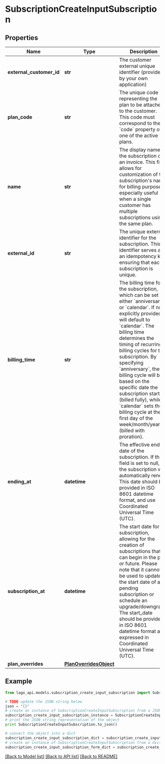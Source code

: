 # SubscriptionCreateInputSubscription


## Properties

Name | Type | Description | Notes
------------ | ------------- | ------------- | -------------
**external_customer_id** | **str** | The customer external unique identifier (provided by your own application) | 
**plan_code** | **str** | The unique code representing the plan to be attached to the customer. This code must correspond to the &#x60;code&#x60; property of one of the active plans. | 
**name** | **str** | The display name of the subscription on an invoice. This field allows for customization of the subscription&#39;s name for billing purposes, especially useful when a single customer has multiple subscriptions using the same plan. | [optional] 
**external_id** | **str** | The unique external identifier for the subscription. This identifier serves as an idempotency key, ensuring that each subscription is unique. | 
**billing_time** | **str** | The billing time for the subscription, which can be set as either &#x60;anniversary&#x60; or &#x60;calendar&#x60;. If not explicitly provided, it will default to &#x60;calendar&#x60;. The billing time determines the timing of recurring billing cycles for the subscription. By specifying &#x60;anniversary&#x60;, the billing cycle will be based on the specific date the subscription started (billed fully), while &#x60;calendar&#x60; sets the billing cycle at the first day of the week/month/year (billed with proration). | [optional] 
**ending_at** | **datetime** | The effective end date of the subscription. If this field is set to null, the subscription will automatically renew. This date should be provided in ISO 8601 datetime format, and use Coordinated Universal Time (UTC). | [optional] 
**subscription_at** | **datetime** | The start date for the subscription, allowing for the creation of subscriptions that can begin in the past or future. Please note that it cannot be used to update the start date of a pending subscription or schedule an upgrade/downgrade. The start_date should be provided in ISO 8601 datetime format and expressed in Coordinated Universal Time (UTC). | [optional] 
**plan_overrides** | [**PlanOverridesObject**](PlanOverridesObject.md) |  | [optional] 

## Example

```python
from lago_api.models.subscription_create_input_subscription import SubscriptionCreateInputSubscription

# TODO update the JSON string below
json = "{}"
# create an instance of SubscriptionCreateInputSubscription from a JSON string
subscription_create_input_subscription_instance = SubscriptionCreateInputSubscription.from_json(json)
# print the JSON string representation of the object
print SubscriptionCreateInputSubscription.to_json()

# convert the object into a dict
subscription_create_input_subscription_dict = subscription_create_input_subscription_instance.to_dict()
# create an instance of SubscriptionCreateInputSubscription from a dict
subscription_create_input_subscription_form_dict = subscription_create_input_subscription.from_dict(subscription_create_input_subscription_dict)
```
[[Back to Model list]](../README.md#documentation-for-models) [[Back to API list]](../README.md#documentation-for-api-endpoints) [[Back to README]](../README.md)


